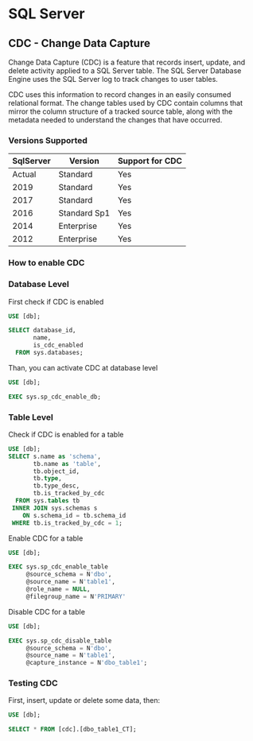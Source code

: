 # SQL Server

## CDC - Change Data Capture

Change Data Capture (CDC) is a feature that records insert, update, and delete activity applied to a SQL Server table. The SQL Server Database Engine uses the SQL Server log to track changes to user tables. 

CDC uses this information to record changes in an easily consumed relational format. The change tables used by CDC contain columns that mirror the column structure of a tracked source table, along with the metadata needed to understand the changes that have occurred.

### Versions Supported

| SqlServer | Version | Support for CDC |
| --------- | ------- | --------------- |
| Actual    | Standard     | Yes             |
| 2019      | Standard     | Yes             |
| 2017      | Standard     | Yes             |
| 2016      | Standard Sp1 | Yes             |
| 2014      | Enterprise   | Yes             |
| 2012      | Enterprise   | Yes             |

### How to enable CDC

### Database Level

First check if CDC is enabled

```sql
USE [db];

SELECT database_id,
       name,
       is_cdc_enabled
  FROM sys.databases;
```

Than, you can activate CDC at database level

```sql
USE [db];

EXEC sys.sp_cdc_enable_db;
```

### Table Level

Check if CDC is enabled for a table

```sql
USE [db];
SELECT s.name as 'schema',
       tb.name as 'table',
       tb.object_id,
       tb.type,
       tb.type_desc,
       tb.is_tracked_by_cdc
  FROM sys.tables tb
 INNER JOIN sys.schemas s
    ON s.schema_id = tb.schema_id
 WHERE tb.is_tracked_by_cdc = 1;
```

Enable CDC for a table

```sql
USE [db];

EXEC sys.sp_cdc_enable_table
     @source_schema = N'dbo',
     @source_name = N'table1',
     @role_name = NULL,
     @filegroup_name = N'PRIMARY'
```

Disable CDC for a table

```sql
USE [db];

EXEC sys.sp_cdc_disable_table
     @source_schema = N'dbo',
     @source_name = N'table1',
     @capture_instance = N'dbo_table1';
```

### Testing CDC

First, insert, update or delete some data, then:

```sql
USE [db];

SELECT * FROM [cdc].[dbo_table1_CT];
```